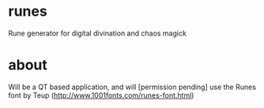# runes
Rune generator for digital divination and chaos magick

# about
Will be a QT based application, and will [permission pending] 
use the Runes font by Teup
(http://www.1001fonts.com/runes-font.html)


